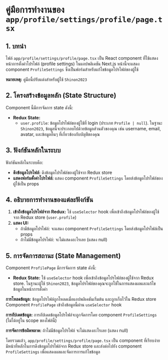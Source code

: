 # คู่มือการทำงานของ `app/profile/settings/profile/page.tsx`

## 1. บทนำ

ไฟล์ `app/profile/settings/profile/page.tsx` เป็น React component ที่ใช้แสดงหน้าการตั้งค่าโปรไฟล์ (profile settings) ในแอปพลิเคชัน Next.js หน้านี้จะแสดง component `ProfileSettings` ซึ่งเป็นฟอร์มสำหรับแก้ไขข้อมูลโปรไฟล์ของผู้ใช้

**หมายเหตุ:** คู่มือนี้ปรับแต่งสำหรับผู้ใช้ `Shinon2023`

## 2. โครงสร้างข้อมูลหลัก (State Structure)

Component นี้มีการจัดการ state ดังนี้:

* **Redux State:**
  * `user.profile`: ข้อมูลโปรไฟล์ของผู้ใช้ที่ login (ประเภท `Profile | null`). ในฐานะ `Shinon2023`, ข้อมูลนี้จะประกอบไปด้วยข้อมูลส่วนตัวของคุณ เช่น username, email, avatar, และข้อมูลอื่นๆ ที่เกี่ยวข้องกับบัญชีของคุณ

## 3. ฟังก์ชันหลักในระบบ

ฟังก์ชันหลักในระบบคือ:

* **ดึงข้อมูลโปรไฟล์:** ดึงข้อมูลโปรไฟล์ของผู้ใช้จาก Redux store
* **แสดงฟอร์มตั้งค่าโปรไฟล์:** แสดง component `ProfileSettings` โดยส่งข้อมูลโปรไฟล์ของผู้ใช้เป็น props

## 4. อธิบายการทำงานของแต่ละฟังก์ชัน

1. **เข้าถึงข้อมูลโปรไฟล์จาก Redux:** ใช้ `useSelector` hook เพื่อเข้าถึงข้อมูลโปรไฟล์ของผู้ใช้จาก Redux store (`user.profile`)
2. **แสดง UI:**
    * ถ้ามีข้อมูลโปรไฟล์: จะแสดง component `ProfileSettings` โดยส่งข้อมูลโปรไฟล์เป็น props
    * ถ้าไม่มีข้อมูลโปรไฟล์: จะไม่แสดงอะไรเลย (แสดง null)

## 5. การจัดการสถานะ (State Management)

Component `ProfilePage` มีการจัดการ state ดังนี้:

* **Redux State:** ใช้ `useSelector` hook เพื่อเข้าถึงข้อมูลโปรไฟล์ของผู้ใช้จาก Redux store. ในฐานะผู้ใช้ `Shinon2023`, ข้อมูลโปรไฟล์ของคุณจะถูกใช้ในการแสดงผลและแก้ไขข้อมูลในหน้าการตั้งค่า

**การโหลดข้อมูล:** ข้อมูลโปรไฟล์ถูกโหลดเมื่อแอปพลิเคชันเริ่มต้น และถูกเก็บไว้ใน Redux store Component `ProfilePage` เข้าถึงข้อมูลนี้ผ่าน `useSelector` hook

**การอัปเดตข้อมูล:** การอัปเดตข้อมูลโปรไฟล์จะถูกจัดการโดย component `ProfileSettings` (ไม่ได้อยู่ใน scope ของไฟล์นี้)

**การจัดการข้อผิดพลาด:** ถ้าไม่มีข้อมูลโปรไฟล์ จะไม่แสดงอะไรเลย (แสดง null)

โดยรวมแล้ว, `app/profile/settings/profile/page.tsx` เป็น component ที่เรียบง่าย มีหน้าที่หลักในการดึงข้อมูลโปรไฟล์จาก Redux store และส่งต่อไปยัง component `ProfileSettings` เพื่อแสดงผลและจัดการการแก้ไขข้อมูล
